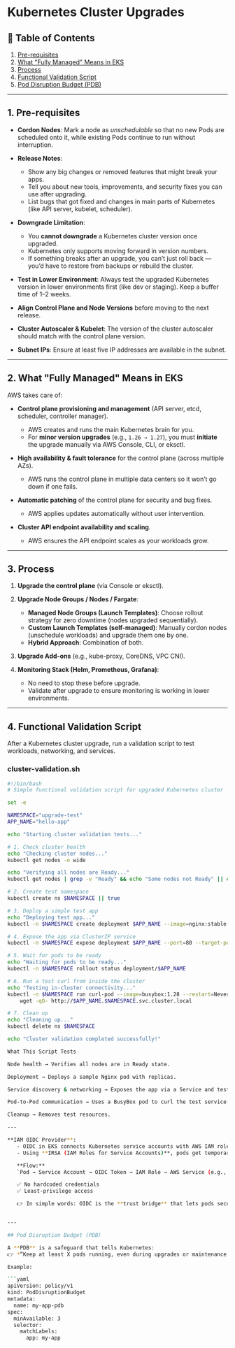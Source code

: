 # Kubernetes Cluster Upgrades

## 📑 Table of Contents
1. [Pre-requisites](#1-pre-requisites)
2. [What "Fully Managed" Means in EKS](#what-fully-managed-means-in-eks)
3. [Process](#2-process)
4. [Functional Validation Script](#5-functional-validation-script)
5. [Pod Disruption Budget (PDB)](#4-pod-disruption-budget-pdb)

---

## 1. Pre-requisites  

- **Cordon Nodes**: Mark a node as *unschedulable* so that no new Pods are scheduled onto it, while existing Pods continue to run without interruption.  

- **Release Notes**:  
  - Show any big changes or removed features that might break your apps.  
  - Tell you about new tools, improvements, and security fixes you can use after upgrading.  
  - List bugs that got fixed and changes in main parts of Kubernetes (like API server, kubelet, scheduler).  

- **Downgrade Limitation**:  
  - You **cannot downgrade** a Kubernetes cluster version once upgraded.  
  - Kubernetes only supports moving forward in version numbers.  
  - If something breaks after an upgrade, you can’t just roll back — you’d have to restore from backups or rebuild the cluster.  

- **Test in Lower Environment**: Always test the upgraded Kubernetes version in lower environments first (like dev or staging). Keep a buffer time of 1–2 weeks.  

- **Align Control Plane and Node Versions** before moving to the next release.  

- **Cluster Autoscaler & Kubelet**: The version of the cluster autoscaler should match with the control plane version.  

- **Subnet IPs**: Ensure at least five IP addresses are available in the subnet.  

---

## 2. What "Fully Managed" Means in EKS  

AWS takes care of:  

- **Control plane provisioning and management** (API server, etcd, scheduler, controller manager).  
  - AWS creates and runs the main Kubernetes brain for you.  
  - For **minor version upgrades** (e.g., `1.26 → 1.27`), you must **initiate** the upgrade manually via AWS Console, CLI, or eksctl.  

- **High availability & fault tolerance** for the control plane (across multiple AZs).  
  - AWS runs the control plane in multiple data centers so it won’t go down if one fails.  

- **Automatic patching** of the control plane for security and bug fixes.  
  - AWS applies updates automatically without user intervention.  

- **Cluster API endpoint availability and scaling**.  
  - AWS ensures the API endpoint scales as your workloads grow.  

---

## 3. Process  

1. **Upgrade the control plane** (via Console or eksctl).  

2. **Upgrade Node Groups / Nodes / Fargate**:  
   - **Managed Node Groups (Launch Templates)**: Choose rollout strategy for zero downtime (nodes upgraded sequentially).  
   - **Custom Launch Templates (self-managed)**: Manually cordon nodes (unschedule workloads) and upgrade them one by one.  
   - **Hybrid Approach**: Combination of both.  

3. **Upgrade Add-ons** (e.g., kube-proxy, CoreDNS, VPC CNI).  

4. **Monitoring Stack (Helm, Prometheus, Grafana)**:  
   - No need to stop these before upgrade.  
   - Validate after upgrade to ensure monitoring is working in lower environments.  

---

## 4. Functional Validation Script  

After a Kubernetes cluster upgrade, run a validation script to test workloads, networking, and services.  

### cluster-validation.sh  

```bash
#!/bin/bash
# Simple functional validation script for upgraded Kubernetes cluster

set -e

NAMESPACE="upgrade-test"
APP_NAME="hello-app"

echo "Starting cluster validation tests..."

# 1. Check cluster health
echo "Checking cluster nodes..."
kubectl get nodes -o wide

echo "Verifying all nodes are Ready..."
kubectl get nodes | grep -v "Ready" && echo "Some nodes not Ready" || echo "All nodes Ready"

# 2. Create test namespace
kubectl create ns $NAMESPACE || true

# 3. Deploy a simple test app
echo "Deploying test app..."
kubectl -n $NAMESPACE create deployment $APP_NAME --image=nginx:stable --replicas=2

# 4. Expose the app via ClusterIP service
kubectl -n $NAMESPACE expose deployment $APP_NAME --port=80 --target-port=80

# 5. Wait for pods to be ready
echo "Waiting for pods to be ready..."
kubectl -n $NAMESPACE rollout status deployment/$APP_NAME

# 6. Run a test curl from inside the cluster
echo "Testing in-cluster connectivity..."
kubectl -n $NAMESPACE run curl-pod --image=busybox:1.28 --restart=Never -it --rm -- \
    wget -qO- http://$APP_NAME.$NAMESPACE.svc.cluster.local

# 7. Clean up
echo "Cleaning up..."
kubectl delete ns $NAMESPACE

echo "Cluster validation completed successfully!"

What This Script Tests

Node health → Verifies all nodes are in Ready state.

Deployment → Deploys a sample Nginx pod with replicas.

Service discovery & networking → Exposes the app via a Service and tests DNS resolution.

Pod-to-Pod communication → Uses a BusyBox pod to curl the test service.

Cleanup → Removes test resources.

---

**IAM OIDC Provider**:  
   - OIDC in EKS connects Kubernetes service accounts with AWS IAM roles.  
   - Using **IRSA (IAM Roles for Service Accounts)**, pods get temporary AWS credentials instead of static keys.  

   **Flow:**  
   `Pod → Service Account → OIDC Token → IAM Role → AWS Service (e.g., S3, DynamoDB)`  

   ✅ No hardcoded credentials  
   ✅ Least-privilege access  

   👉 In simple words: OIDC is the **trust bridge** that lets pods securely call AWS services without storing secrets.  


---

## Pod Disruption Budget (PDB)  

A **PDB** is a safeguard that tells Kubernetes:  
👉 *“Keep at least X pods running, even during upgrades or maintenance.”*  

Example:  

```yaml
apiVersion: policy/v1
kind: PodDisruptionBudget
metadata:
  name: my-app-pdb
spec:
  minAvailable: 3
  selector:
    matchLabels:
      app: my-app
